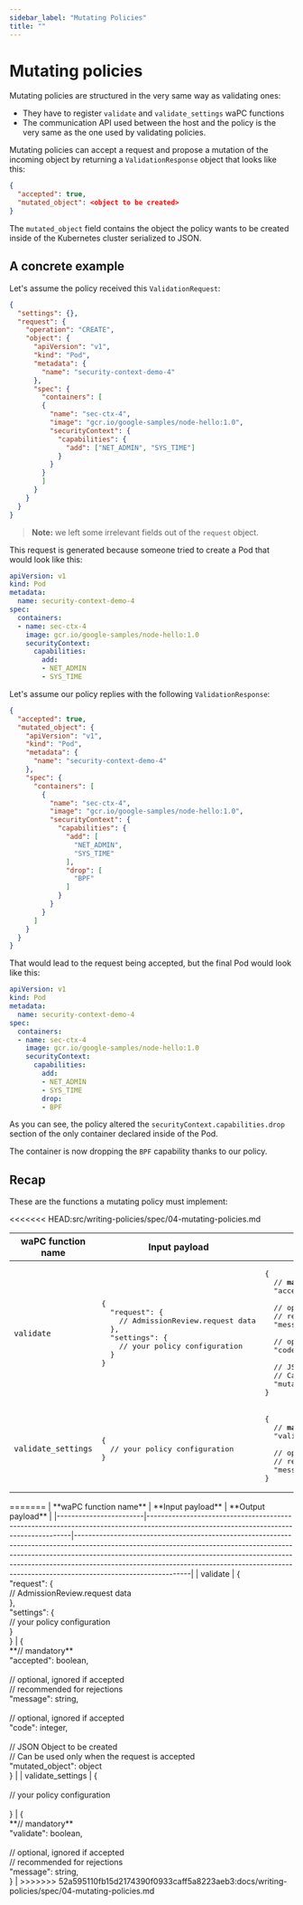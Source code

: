 ```yaml
---
sidebar_label: "Mutating Policies"
title: ""
---
```


# Mutating policies

Mutating policies are structured in the very same way as validating ones:
 * They have to register `validate` and `validate_settings` waPC functions
 * The communication API used between the host and the policy is the very same
  as the one used by validating policies.

Mutating policies can accept a request and propose a mutation of the incoming
object by returning a `ValidationResponse` object that looks like this:

```json
{
  "accepted": true,
  "mutated_object": <object to be created>
}
```

The `mutated_object` field contains the object the policy wants to be created
inside of the Kubernetes cluster serialized to JSON.

## A concrete example

Let's assume the policy received this `ValidationRequest`:

```json
{
  "settings": {},
  "request": {
    "operation": "CREATE",
    "object": {
      "apiVersion": "v1",
      "kind": "Pod",
      "metadata": {
        "name": "security-context-demo-4"
      },
      "spec": {
        "containers": [
        {
          "name": "sec-ctx-4",
          "image": "gcr.io/google-samples/node-hello:1.0",
          "securityContext": {
            "capabilities": {
              "add": ["NET_ADMIN", "SYS_TIME"]
            }
          }
        }
        ]
      }
    }
  }
}
```

> **Note:** we left some irrelevant fields out of the `request` object.

This request is generated because someone tried to create a Pod that would
look like this:

```yaml
apiVersion: v1
kind: Pod
metadata:
  name: security-context-demo-4
spec:
  containers:
  - name: sec-ctx-4
    image: gcr.io/google-samples/node-hello:1.0
    securityContext:
      capabilities:
        add:
        - NET_ADMIN
        - SYS_TIME
```

Let's assume our policy replies with the following `ValidationResponse`:

```json
{
  "accepted": true,
  "mutated_object": {
    "apiVersion": "v1",
    "kind": "Pod",
    "metadata": {
      "name": "security-context-demo-4"
    },
    "spec": {
      "containers": [
        {
          "name": "sec-ctx-4",
          "image": "gcr.io/google-samples/node-hello:1.0",
          "securityContext": {
            "capabilities": {
              "add": [
                "NET_ADMIN",
                "SYS_TIME"
              ],
              "drop": [
                "BPF"
              ]
            }
          }
        }
      ]
    }
  }
}
```

That would lead to the request being accepted, but the final Pod would look like
this:

```yaml
apiVersion: v1
kind: Pod
metadata:
  name: security-context-demo-4
spec:
  containers:
  - name: sec-ctx-4
    image: gcr.io/google-samples/node-hello:1.0
    securityContext:
      capabilities:
        add:
        - NET_ADMIN
        - SYS_TIME
        drop:
        - BPF
```

As you can see, the policy altered the `securityContext.capabilities.drop`
section of the only container declared inside of the Pod.

The container is now dropping the `BPF` capability thanks to our policy.

## Recap

These are the functions a mutating policy must implement:

<<<<<<< HEAD:src/writing-policies/spec/04-mutating-policies.md
<table>
  <thead>
    <tr>
      <th>waPC function name</th>
      <th>Input payload</th>
      <th>Output payload</th>
    </tr>
  </thead>
  <tbody>
    <tr>
      <td><code>validate</code></td>
      <td>
<pre>
{
  "request": {
    // AdmissionReview.request data
  },
  "settings": {
    // your policy configuration
  }
}
</pre>
      </td>
      <td>
<pre>
{
  // <strong>mandatory</strong>
  "accepted": &lt;boolean&gt;,<br>
  // optional, ignored if accepted
  // recommended for rejections
  "message": &lt;string&gt;,<br>
  // optional, ignored if accepted
  "code": &lt;integer&gt;, <br>
  // JSON Object to be created
  // Can be used only when the request is accepted
  "mutated_object": &lt;object&gt;
}
</pre>
      </td>
    </tr>
    <tr>
      <td><code>validate_settings</code></td>
      <td>
<pre>
{
  // your policy configuration
}
</pre>
      </td>
      <td>
<pre>
{
  // <strong>mandatory</strong>
  "validate": &lt;boolean&gt;,<br>
  // optional, ignored if accepted
  // recommended for rejections
  "message": &lt;string&gt;,
}
</pre>
      </td>
    </tr>
  </tbody>
</table>
=======
| **waPC function name** | **Input payload**                                                                                                                     | **Output payload**                                                                                                                                                                                                                                                                                                                                     |
|------------------------|---------------------------------------------------------------------------------------------------------------------------------------|--------------------------------------------------------------------------------------------------------------------------------------------------------------------------------------------------------------------------------------------------------------------------------------------------------------------------------------------------------|
| validate               | {<br/>  "request": {<br/>    // AdmissionReview.request data<br/>  },<br/>  "settings": {<br/>    // your policy configuration<br/>  }<br/>} | {<br/>  **// mandatory**<br/>  "accepted": boolean,<br/><br/>  // optional, ignored if accepted<br/>  // recommended for rejections<br/>  "message": string,<br/><br/>  // optional, ignored if accepted<br/>  "code": integer, <br/><br/>  // JSON Object to be created<br/>  // Can be used only when the request is accepted<br/>  "mutated_object": object<br/>} |
| validate_settings      | {<br/><br/>  // your policy configuration<br/><br/>}                                                                                      | {<br/>  **// mandatory**<br/>  "validate": boolean,<br/><br/>  // optional, ignored if accepted<br/>  // recommended for rejections<br/>  "message": string,<br/>}                                                                                                                                                                                            |
>>>>>>> 52a595110fb15d2174390f0933caff5a8223aeb3:docs/writing-policies/spec/04-mutating-policies.md
